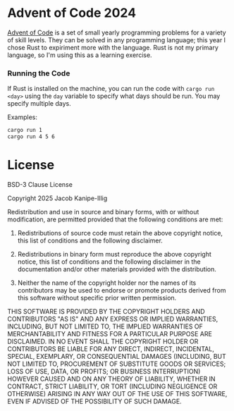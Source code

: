 # Advent of Code 2024

[Advent of Code](https://adventofcode.com/2024/) is a set of small yearly programming problems for a variety of skill levels. They can be solved in any programming language; this year I chose Rust to expiriment more with the language. Rust is not my primary language, so I'm using this as a learning exercise.

### Running the Code
If Rust is installed on the machine, you can run the code with `cargo run <day>` using the `day` variable to specify what days should be run. You may specify multiple days.

Examples:
```sh
cargo run 1
cargo run 4 5 6
```

# License
BSD-3 Clause License

Copyright 2025 Jacob Kanipe-Illig

Redistribution and use in source and binary forms, with or without modification, are permitted provided that the following conditions are met:

1. Redistributions of source code must retain the above copyright notice, this list of conditions and the following disclaimer.

2. Redistributions in binary form must reproduce the above copyright notice, this list of conditions and the following disclaimer in the documentation and/or other materials provided with the distribution.

3. Neither the name of the copyright holder nor the names of its contributors may be used to endorse or promote products derived from this software without specific prior written permission.

THIS SOFTWARE IS PROVIDED BY THE COPYRIGHT HOLDERS AND CONTRIBUTORS "AS IS" AND ANY EXPRESS OR IMPLIED WARRANTIES, INCLUDING, BUT NOT LIMITED TO, THE IMPLIED WARRANTIES OF MERCHANTABILITY AND FITNESS FOR A PARTICULAR PURPOSE ARE DISCLAIMED. IN NO EVENT SHALL THE COPYRIGHT HOLDER OR CONTRIBUTORS BE LIABLE FOR ANY DIRECT, INDIRECT, INCIDENTAL, SPECIAL, EXEMPLARY, OR CONSEQUENTIAL DAMAGES (INCLUDING, BUT NOT LIMITED TO, PROCUREMENT OF SUBSTITUTE GOODS OR SERVICES; LOSS OF USE, DATA, OR PROFITS; OR BUSINESS INTERRUPTION) HOWEVER CAUSED AND ON ANY THEORY OF LIABILITY, WHETHER IN CONTRACT, STRICT LIABILITY, OR TORT (INCLUDING NEGLIGENCE OR OTHERWISE) ARISING IN ANY WAY OUT OF THE USE OF THIS SOFTWARE, EVEN IF ADVISED OF THE POSSIBILITY OF SUCH DAMAGE.